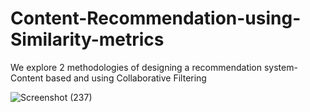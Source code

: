 # Content-Recommendation-using-Similarity-metrics
We explore 2 methodologies of designing a recommendation system- Content based and using Collaborative Filtering

![Screenshot (237)](https://user-images.githubusercontent.com/65482013/83559713-abf30600-a532-11ea-82fc-583cc0b9c53b.png)

